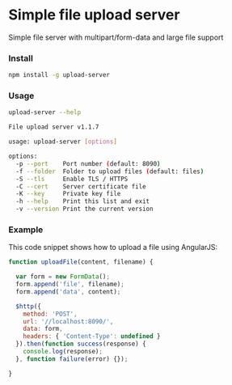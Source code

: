 # Simple file upload server

Simple file server with multipart/form-data and large file support

### Install 

```bash
npm install -g upload-server
```

### Usage

```bash
upload-server --help

File upload server v1.1.7

usage: upload-server [options]

options:
  -p --port    Port number (default: 8090)
  -f --folder  Folder to upload files (default: files)
  -S --tls     Enable TLS / HTTPS
  -C --cert    Server certificate file
  -K --key     Private key file
  -h --help    Print this list and exit
  -v --version Print the current version
```

### Example

This code snippet shows how to upload a file using AngularJS:

```javascript
function uploadFile(content, filename) {

  var form = new FormData();
  form.append('file', filename);
  form.append('data', content);

  $http({
    method: 'POST',
    url: '//localhost:8090/',
    data: form,
    headers: { 'Content-Type': undefined }
  }).then(function success(response) {
    console.log(response);
  }, function failure(error) {});

}
```
